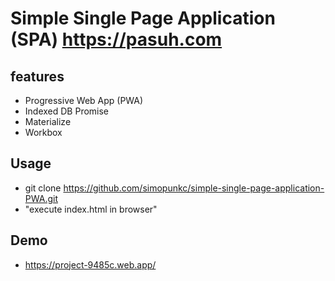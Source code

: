 # Simple Single Page Application (SPA) https://pasuh.com
## features
* Progressive Web App (PWA)
* Indexed DB Promise
* Materialize
* Workbox

## Usage
* git clone https://github.com/simopunkc/simple-single-page-application-PWA.git
* "execute index.html in browser"

## Demo
* https://project-9485c.web.app/
